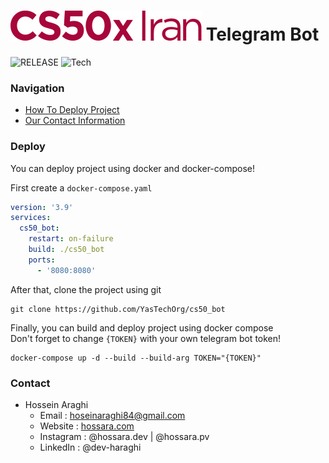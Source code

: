 # ![CS50x Iran](./assets/logo_v1.svg) Telegram Bot
![RELEASE](https://img.shields.io/badge/RELEASE-v2.0.0-green)
![Tech](https://img.shields.io/badge/TECH-Kotlin,%20Spring%20Boot-orange)

### Navigation
- [How To Deploy Project](#deploy)
- [Our Contact Information](#contact)

### Deploy
You can deploy project using docker and docker-compose!<br>

First create a `docker-compose.yaml`
```yaml
version: '3.9'
services:
  cs50_bot:
    restart: on-failure
    build: ./cs50_bot
    ports:
      - '8080:8080'
```
After that, clone the project using git
```shell
git clone https://github.com/YasTechOrg/cs50_bot
```
Finally, you can build and deploy project using docker compose<br>
Don't forget to change `{TOKEN}` with your own telegram bot token!
```shell
docker-compose up -d --build --build-arg TOKEN="{TOKEN}"
```
### Contact
- Hossein Araghi
    - Email : hoseinaraghi84@gmail.com
    - Website : [hossara.com](https://hossara.com)
    - Instagram : @hossara.dev | @hossara.pv
    - LinkedIn : @dev-haraghi